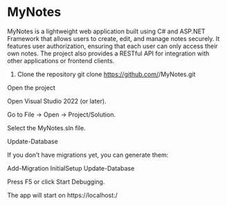 # MyNotes
MyNotes is a lightweight web application built using C# and ASP.NET Framework that allows users to create, edit, and manage notes securely.
It features user authorization, ensuring that each user can only access their own notes.
The project also provides a RESTful API for integration with other applications or frontend clients.

1. Clone the repository
git clone https://github.com/<your-username>/MyNotes.git

Open the project

Open Visual Studio 2022 (or later).

Go to File → Open → Project/Solution.

Select the MyNotes.sln file.

Update-Database

If you don’t have migrations yet, you can generate them:

Add-Migration InitialSetup
Update-Database

Press F5 or click Start Debugging.

The app will start on https://localhost:<port>/
